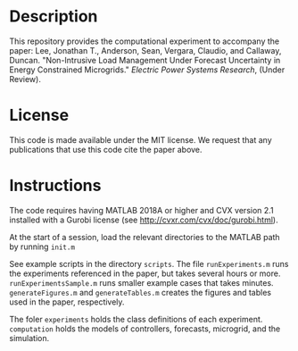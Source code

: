 # Description
This repository provides the computational experiment to accompany the paper: Lee, Jonathan T., Anderson, Sean, Vergara, Claudio, and Callaway, Duncan. "Non-Intrusive Load Management Under Forecast Uncertainty in Energy Constrained Microgrids." *Electric Power Systems Research*, (Under Review).

# License
This code is made available under the MIT license. We request that any publications that use this code cite the paper above.

# Instructions
The code requires having MATLAB 2018A or higher and CVX version 2.1 installed with a Gurobi license (see http://cvxr.com/cvx/doc/gurobi.html).

At the start of a session, load the relevant directories to the MATLAB path by running `init.m`

See example scripts in the directory `scripts`. The file `runExperiments.m` runs the experiments referenced in the paper, but takes several hours or more. `runExperimentsSample.m` runs smaller example cases that takes minutes. `generateFigures.m` and `generateTables.m` creates the figures and tables used in the paper, respectively.

The foler `experiments` holds the class definitions of each experiment. `computation` holds the models of controllers, forecasts, microgrid, and the simulation.
